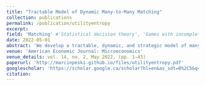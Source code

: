 ```yaml
---
title: "Tractable Model of Dynamic Many-to-Many Matching"
collection: publications
permalink: /publication/utilityentropy
excerpt: 
field: 'Matching' #'Statistical decision theory', 'Games with incomplete information', 'Dynamic Games', 'Matching'
date: 2022-05-01
abstract: 'We develop a tractable, dynamic, and strategic model of many-to-many matching with payoff externalities across links. The joint dynamic surplus or certain second properties of individual utilities, like payoff externalities, can typically be identified. We characterize a class of interior equilibria as solutions to an optimization problem with an objective function that consists of welfare minus an inefficiency loss term. In equilibrium, too few matches are formed. We compare transferable and nontransferable versions of the model; the equilibria of the two versions are equivalent up to a re-scaling of parameters. We describe the asymptotic limits of disappearing frictions.'
venue: 'American Economic Journal: Microeconomics'
venue_details: vol. 14, no. 2, May 2022, (pp. 1–43)
paperurl: 'http://marcinpeski.github.io/files/utilityentropy.pdf'
googlescholar: 'https://scholar.google.ca/scholar?hl=en&as_sdt=0%2C5&q=Tractable+Model+of+Dynamic+Many-to-Many+Matching&btnG='
citation: 
---
```

